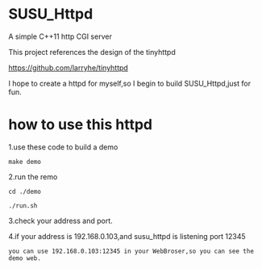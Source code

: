 # SUSU_Httpd
A simple C++11 http CGI server

This project references the design of the tinyhttpd

https://github.com/larryhe/tinyhttpd

I hope to create a httpd for myself,so I begin to build SUSU_Httpd,just for fun.

# how to use this httpd

1.use these code to build a demo

	make demo
	
2.run the remo

	cd ./demo
	
	./run.sh
	
3.check your address and port.

	
4.if your address is 192.168.0.103,and susu_httpd is listening port 12345

	you can use 192.168.0.103:12345 in your WebBroser,so you can see the demo web.